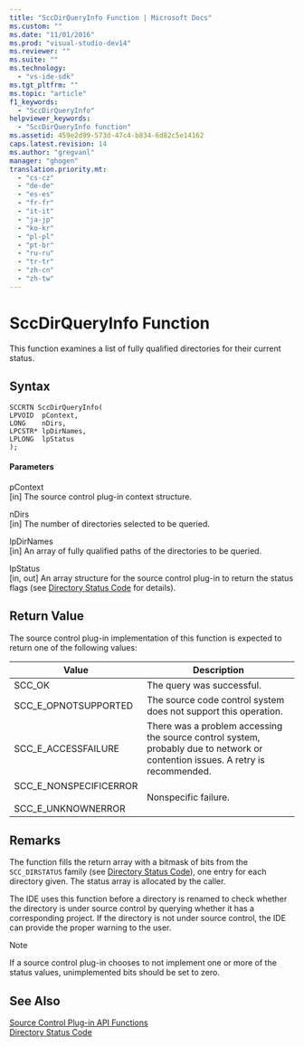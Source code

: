 ```yaml
---
title: "SccDirQueryInfo Function | Microsoft Docs"
ms.custom: ""
ms.date: "11/01/2016"
ms.prod: "visual-studio-dev14"
ms.reviewer: ""
ms.suite: ""
ms.technology: 
  - "vs-ide-sdk"
ms.tgt_pltfrm: ""
ms.topic: "article"
f1_keywords: 
  - "SccDirQueryInfo"
helpviewer_keywords: 
  - "SccDirQueryInfo function"
ms.assetid: 459e2d99-573d-47c4-b834-6d82c5e14162
caps.latest.revision: 14
ms.author: "gregvanl"
manager: "ghogen"
translation.priority.mt: 
  - "cs-cz"
  - "de-de"
  - "es-es"
  - "fr-fr"
  - "it-it"
  - "ja-jp"
  - "ko-kr"
  - "pl-pl"
  - "pt-br"
  - "ru-ru"
  - "tr-tr"
  - "zh-cn"
  - "zh-tw"
---
```

# SccDirQueryInfo Function
This function examines a list of fully qualified directories for their current status.  
  
## Syntax  
  
```cpp#  
SCCRTN SccDirQueryInfo(  
LPVOID  pContext,  
LONG    nDirs,  
LPCSTR* lpDirNames,  
LPLONG  lpStatus  
);  
```  
  
#### Parameters  
 pContext  
 [in] The source control plug-in context structure.  
  
 nDirs  
 [in] The number of directories selected to be queried.  
  
 lpDirNames  
 [in] An array of fully qualified paths of the directories to be queried.  
  
 lpStatus  
 [in, out] An array structure for the source control plug-in to return the status flags (see [Directory Status Code](../extensibility/directory-status-code-enumerator.md) for details).  
  
## Return Value  
 The source control plug-in implementation of this function is expected to return one of the following values:  
  
|Value|Description|  
|-----------|-----------------|  
|SCC_OK|The query was successful.|  
|SCC_E_OPNOTSUPPORTED|The source code control system does not support this operation.|  
|SCC_E_ACCESSFAILURE|There was a problem accessing the source control system, probably due to network or contention issues. A retry is recommended.|  
|SCC_E_NONSPECIFICERROR<br /><br /> SCC_E_UNKNOWNERROR|Nonspecific failure.|  
  
## Remarks  
 The function fills the return array with a bitmask of bits from the `SCC_DIRSTATUS` family (see [Directory Status Code](../extensibility/directory-status-code-enumerator.md)), one entry for each directory given. The status array is allocated by the caller.  
  
 The IDE uses this function before a directory is renamed to check whether the directory is under source control by querying whether it has a corresponding project. If the directory is not under source control, the IDE can provide the proper warning to the user.  
  
> [!NOTE]
>  If a source control plug-in chooses to not implement one or more of the status values, unimplemented bits should be set to zero.  
  
## See Also  
 [Source Control Plug-in API Functions](../extensibility/source-control-plug-in-api-functions.md)   
 [Directory Status Code](../extensibility/directory-status-code-enumerator.md)